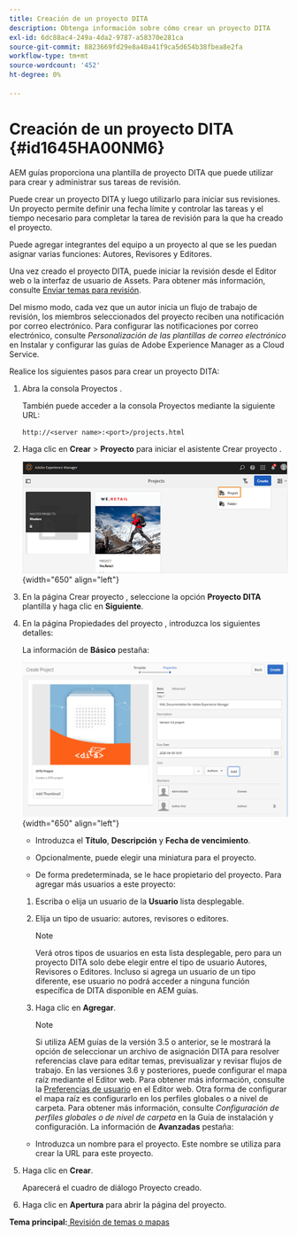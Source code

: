 ```yaml
---
title: Creación de un proyecto DITA
description: Obtenga información sobre cómo crear un proyecto DITA
exl-id: 6dc88ac4-249a-4da2-9787-a58370e281ca
source-git-commit: 8823669fd29e8a40a41f9ca5d654b38fbea8e2fa
workflow-type: tm+mt
source-wordcount: '452'
ht-degree: 0%

---
```


# Creación de un proyecto DITA {#id1645HA00NM6}

AEM guías proporciona una plantilla de proyecto DITA que puede utilizar para crear y administrar sus tareas de revisión.

Puede crear un proyecto DITA y luego utilizarlo para iniciar sus revisiones. Un proyecto permite definir una fecha límite y controlar las tareas y el tiempo necesario para completar la tarea de revisión para la que ha creado el proyecto.

Puede agregar integrantes del equipo a un proyecto al que se les puedan asignar varias funciones: Autores, Revisores y Editores.

Una vez creado el proyecto DITA, puede iniciar la revisión desde el Editor web o la interfaz de usuario de Assets. Para obtener más información, consulte [Enviar temas para revisión](review-send-topics-for-review.md#).

Del mismo modo, cada vez que un autor inicia un flujo de trabajo de revisión, los miembros seleccionados del proyecto reciben una notificación por correo electrónico. Para configurar las notificaciones por correo electrónico, consulte *Personalización de las plantillas de correo electrónico* en Instalar y configurar las guías de Adobe Experience Manager as a Cloud Service.

Realice los siguientes pasos para crear un proyecto DITA:

1. Abra la consola Proyectos .

   También puede acceder a la consola Proyectos mediante la siguiente URL:

   ```http
   http://<server name>:<port>/projects.html
   ```

1. Haga clic en **Crear** \> **Proyecto** para iniciar el asistente Crear proyecto .

   ![](images/project-console-63.png){width="650" align="left"}

1. En la página Crear proyecto , seleccione la opción **Proyecto DITA** plantilla y haga clic en **Siguiente**.

1. En la página Propiedades del proyecto , introduzca los siguientes detalles:

   La información de **Básico** pestaña:

   ![](images/create-project.png){width="650" align="left"}

   - Introduzca el **Título**, **Descripción** y **Fecha de vencimiento**.

   - Opcionalmente, puede elegir una miniatura para el proyecto.

   - De forma predeterminada, se le hace propietario del proyecto. Para agregar más usuarios a este proyecto:
   1. Escriba o elija un usuario de la **Usuario** lista desplegable.

   1. Elija un tipo de usuario: autores, revisores o editores.

      >[!NOTE]
      >
      >Verá otros tipos de usuarios en esta lista desplegable, pero para un proyecto DITA solo debe elegir entre el tipo de usuario Autores, Revisores o Editores. Incluso si agrega un usuario de un tipo diferente, ese usuario no podrá acceder a ninguna función específica de DITA disponible en AEM guías.

   1. Haga clic en **Agregar**.

      >[!NOTE]
      >
      >Si utiliza AEM guías de la versión 3.5 o anterior, se le mostrará la opción de seleccionar un archivo de asignación DITA para resolver referencias clave para editar temas, previsualizar y revisar flujos de trabajo. En las versiones 3.6 y posteriores, puede configurar el mapa raíz mediante el Editor web. Para obtener más información, consulte la [Preferencias de usuario](web-editor-features.md#id2087G0P40SB) en el Editor web. Otra forma de configurar el mapa raíz es configurarlo en los perfiles globales o a nivel de carpeta. Para obtener más información, consulte *Configuración de perfiles globales o de nivel de carpeta* en la Guía de instalación y configuración.
   La información de **Avanzadas** pestaña:

   - Introduzca un nombre para el proyecto. Este nombre se utiliza para crear la URL para este proyecto.



1. Haga clic en **Crear**.

   Aparecerá el cuadro de diálogo Proyecto creado.

1. Haga clic en **Apertura** para abrir la página del proyecto.


**Tema principal:**[ Revisión de temas o mapas](review.md)
